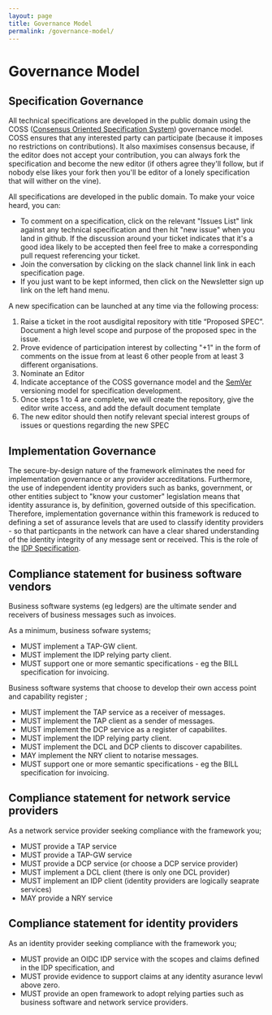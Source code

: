 ```yaml
---
layout: page
title: Governance Model
permalink: /governance-model/
---
```

# Governance Model

## Specification Governance
All technical specifications are developed in the public domain using the COSS ([Consensus Oriented Specification System](https://rfc.unprotocols.org/spec:2/COSS/)) governance model. COSS ensures that any interested party can participate (because it imposes no restrictions on contributions). It also maximises consensus because, if the editor does not accept your contribution, you can always fork the specification and become the new editor (if others agree they'll follow, but if nobody else likes your fork then you'll be editor of a lonely specification that will wither on the vine).

All specifications are developed in the public domain. To make your voice heard, you can:

 * To comment on a specification, click on the relevant "Issues List" link against any technical specification and then hit "new issue" when you land in github.  If the discussion around your ticket indicates that it's a good idea likely to be accepted then feel free to make a corresponding pull request referencing your ticket.
 * Join the conversation by clicking on the slack channel link link in each specification page.
 * If you just want to be kept informed, then click on the Newsletter sign up link on the left hand menu.

A new specification can be launched at any time via the following process:

 1. Raise a ticket in the root ausdigital repository with title “Proposed SPEC”. Document a high level scope and purpose of the proposed spec in the issue.
 2. Prove evidence of participation interest by collecting "+1" in the form of comments on the issue from at least 6 other people from at least 3 different organisations.
 3. Nominate an Editor
 4. Indicate acceptance of the COSS governance model and the [SemVer](http://semver.org/) versioning model for specification development.
  5. Once steps 1 to 4 are complete, we will create the repository, give the editor write access, and add the default document template
 6. The new editor should then notify relevant special interest groups of issues or questions regarding the new SPEC

## Implementation Governance
The secure-by-design nature of the framework eliminates the need for implementation governance or any provider accreditations. Furthermore, the use of independent identity providers such as banks, government, or other entities subject to "know your customer" legislation means that identity assurance is, by definition, governed outside of this specification. Therefore, implementation governance within this framework is reduced to defining a set of assurance levels that are used to classify identity providers - so that particpants in the network can have a clear shared understanding of the identity integrity of any message sent or received. This is the role of the [IDP Specification](https://ausdigital-idp.readthedocs.org/).


## Compliance statement for business software vendors

Business software systems (eg ledgers) are the ultimate sender and receivers of business messages such as invoices. 

As a minimum, business sofware systems;

 * MUST implement a TAP-GW client.
 * MUST implement the IDP relying party client.
 * MUST support one or more semantic specifications - eg the BILL specification for invoicing.
 
Business software systems that choose to develop their own access point and capability register ;

 * MUST implement the TAP service as a receiver of messages.
 * MUST implement the TAP client as a sender of messages.
 * MUST implement the DCP service as a register of capabilites.
 * MUST implement the IDP relying party client.
 * MUST implement the DCL and DCP clients to discover capabilites.
 * MAY implement the NRY client to notarise messages.
 * MUST support one or more semantic specifications - eg the BILL specification for invoicing.
 
## Compliance statement for network service providers

As a network service provider seeking compliance with the framework you;

 * MUST provide a TAP service
 * MUST provide a TAP-GW service
 * MUST provide a DCP service (or choose a DCP service provider)
 * MUST implement a DCL client (there is only one DCL provider)
 * MUST implement an IDP client (identity providers are logically seaprate services)
 * MAY provide a NRY service

## Compliance statement for identity providers

As an identity provider seeking compliance with the framework you;

* MUST provide an OIDC IDP service with the scopes and claims defined in the IDP specification, and
* MUST provide evidence to support claims at any identity asurance levwl above zero.
* MUST provide an open framework to adopt relying parties such as business software and network service providers.
